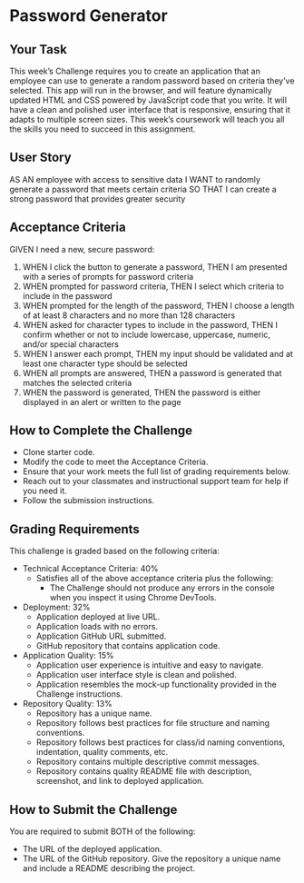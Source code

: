 # Password Generator

## Your Task

This week’s Challenge requires you to create an application that an employee can use to generate a random password based on criteria they’ve selected. This app will run in the browser, and will feature dynamically updated HTML and CSS powered by JavaScript code that you write. It will have a clean and polished user interface that is responsive, ensuring that it adapts to multiple screen sizes. This week’s coursework will teach you all the skills you need to succeed in this assignment.

## User Story

AS AN employee with access to sensitive data
I WANT to randomly generate a password that meets certain criteria
SO THAT I can create a strong password that provides greater security

## Acceptance Criteria

GIVEN I need a new, secure password:

1. WHEN I click the button to generate a password, THEN I am presented with a series of prompts for password criteria
2. WHEN prompted for password criteria, THEN I select which criteria to include in the password
3. WHEN prompted for the length of the password, THEN I choose a length of at least 8 characters and no more than 128 characters
4. WHEN asked for character types to include in the password, THEN I confirm whether or not to include lowercase, uppercase, numeric, and/or special characters
5. WHEN I answer each prompt, THEN my input should be validated and at least one character type should be selected
6. WHEN all prompts are answered, THEN a password is generated that matches the selected criteria
7. WHEN the password is generated, THEN the password is either displayed in an alert or written to the page

## How to Complete the Challenge

* Clone starter code.
* Modify the code to meet the Acceptance Criteria.
* Ensure that your work meets the full list of grading requirements below.
* Reach out to your classmates and instructional support team for help if you need it.
* Follow the submission instructions.

## Grading Requirements

This challenge is graded based on the following criteria:

* Technical Acceptance Criteria: 40%
    * Satisfies all of the above acceptance criteria plus the following:
        * The Challenge should not produce any errors in the console when you inspect it using Chrome DevTools.
* Deployment: 32%
    * Application deployed at live URL.
    * Application loads with no errors.
    * Application GitHub URL submitted.
    * GitHub repository that contains application code.
* Application Quality: 15%
    * Application user experience is intuitive and easy to navigate.
    * Application user interface style is clean and polished.
    * Application resembles the mock-up functionality provided in the Challenge instructions.
* Repository Quality: 13%
    * Repository has a unique name.
    * Repository follows best practices for file structure and naming conventions.
    * Repository follows best practices for class/id naming conventions, indentation, quality comments, etc.
    * Repository contains multiple descriptive commit messages.
    * Repository contains quality README file with description, screenshot, and link to deployed application.

## How to Submit the Challenge

You are required to submit BOTH of the following:
* The URL of the deployed application.
* The URL of the GitHub repository. Give the repository a unique name and include a README describing the project.